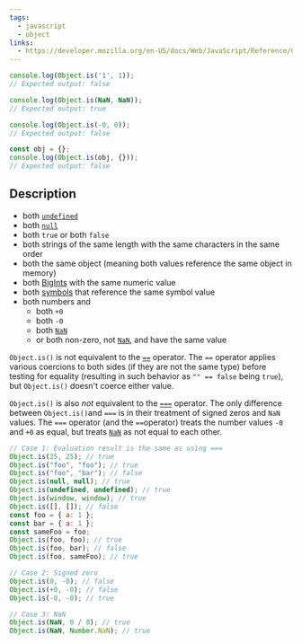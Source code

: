 ```yaml
---
tags:
  - javascript
  - object
links:
  - https://developer.mozilla.org/en-US/docs/Web/JavaScript/Reference/Global_Objects/Object/is
---
```

```js
console.log(Object.is('1', 1));
// Expected output: false

console.log(Object.is(NaN, NaN));
// Expected output: true

console.log(Object.is(-0, 0));
// Expected output: false

const obj = {};
console.log(Object.is(obj, {}));
// Expected output: false
```

## Description
- both [`undefined`](https://developer.mozilla.org/en-US/docs/Web/JavaScript/Reference/Global_Objects/undefined)
- both [`null`](https://developer.mozilla.org/en-US/docs/Web/JavaScript/Reference/Operators/null)
- both `true` or both `false`
- both strings of the same length with the same characters in the same order
- both the same object (meaning both values reference the same object in memory)
- both [BigInts](https://developer.mozilla.org/en-US/docs/Web/JavaScript/Reference/Global_Objects/BigInt) with the same numeric value
- both [symbols](https://developer.mozilla.org/en-US/docs/Web/JavaScript/Reference/Global_Objects/Symbol) that reference the same symbol value
- both numbers and
    - both `+0`
    - both `-0`
    - both [`NaN`](https://developer.mozilla.org/en-US/docs/Web/JavaScript/Reference/Global_Objects/NaN)
    - or both non-zero, not [`NaN`](https://developer.mozilla.org/en-US/docs/Web/JavaScript/Reference/Global_Objects/NaN), and have the same value

`Object.is()` is not equivalent to the [`==`](https://developer.mozilla.org/en-US/docs/Web/JavaScript/Reference/Operators/Equality) operator. The `==` operator applies various coercions to both sides (if they are not the same type) before testing for equality (resulting in such behavior as `"" == false` being `true`), but `Object.is()` doesn't coerce either value.

`Object.is()` is also _not_ equivalent to the [`===`](https://developer.mozilla.org/en-US/docs/Web/JavaScript/Reference/Operators/Strict_equality) operator. The only difference between `Object.is()`and `===` is in their treatment of signed zeros and `NaN` values. The `===` operator (and the `==`operator) treats the number values `-0` and `+0` as equal, but treats [`NaN`](https://developer.mozilla.org/en-US/docs/Web/JavaScript/Reference/Global_Objects/NaN) as not equal to each other.

```js
// Case 1: Evaluation result is the same as using ===
Object.is(25, 25); // true
Object.is("foo", "foo"); // true
Object.is("foo", "bar"); // false
Object.is(null, null); // true
Object.is(undefined, undefined); // true
Object.is(window, window); // true
Object.is([], []); // false
const foo = { a: 1 };
const bar = { a: 1 };
const sameFoo = foo;
Object.is(foo, foo); // true
Object.is(foo, bar); // false
Object.is(foo, sameFoo); // true

// Case 2: Signed zero
Object.is(0, -0); // false
Object.is(+0, -0); // false
Object.is(-0, -0); // true

// Case 3: NaN
Object.is(NaN, 0 / 0); // true
Object.is(NaN, Number.NaN); // true

```
